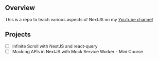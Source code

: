 ## Overview

This is a repo to teach various aspects of NextJS on my [YouTube channel](https://www.youtube.com/@webboss/videos)

## Projects

- [ ] Infinite Scroll with NextJS and react-query
- [ ] Mocking APIs in NextJS with Mock Service Worker - Mini Course
